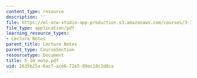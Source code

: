 ```yaml
---
content_type: resource
description: ''
file: https://ol-ocw-studio-app-production.s3.amazonaws.com/courses/3-320-atomistic-computer-modeling-of-materials-sma-5107-spring-2005/2635b25a6acface672e589ec18c1d8ca_5_10_note.pdf
file_type: application/pdf
learning_resource_types:
- Lecture Notes
parent_title: Lecture Notes
parent_type: CourseSection
resourcetype: Document
title: 5_10_note.pdf
uid: 2635b25a-6acf-ace6-72e5-89ec18c1d8ca
---
```

